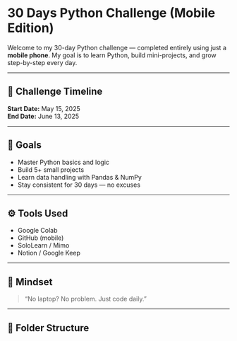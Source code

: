 # 30 Days Python Challenge (Mobile Edition)

Welcome to my 30-day Python challenge — completed entirely using just a **mobile phone**. My goal is to learn Python, build mini-projects, and grow step-by-step every day.

---

## 📅 Challenge Timeline
**Start Date:** May 15, 2025  
**End Date:** June 13, 2025

---

## 📌 Goals
- Master Python basics and logic
- Build 5+ small projects
- Learn data handling with Pandas & NumPy
- Stay consistent for 30 days — no excuses

---

## ⚙️ Tools Used
- Google Colab
- GitHub (mobile)
- SoloLearn / Mimo
- Notion / Google Keep

---

## 🧠 Mindset
> “No laptop? No problem. Just code daily.”

---

## 📂 Folder Structure
